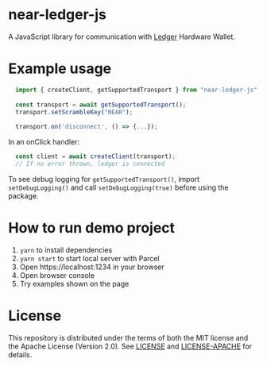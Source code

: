 # near-ledger-js 

A JavaScript library for communication with [Ledger](https://www.ledger.com/) Hardware Wallet.

# Example usage
```javascript
  import { createClient, getSupportedTransport } from "near-ledger-js";
  
  const transport = await getSupportedTransport();
  transport.setScrambleKey("NEAR");
  
  transport.on('disconnect', () => {...});
```

In an onClick handler:
```javascript
  const client = await createClient(transport);
  // If no error thrown, ledger is connected
```

To see debug logging for `getSupportedTransport()`, import `setDebugLogging()` and call `setDebugLogging(true)` before using the package.

# How to run demo project
1. `yarn` to install dependencies
2. `yarn start` to start local server with Parcel
3. Open https://localhost:1234 in your browser
4. Open browser console
5. Try examples shown on the page

# License

This repository is distributed under the terms of both the MIT license and the Apache License (Version 2.0).
See [LICENSE](LICENSE) and [LICENSE-APACHE](LICENSE-APACHE) for details.
